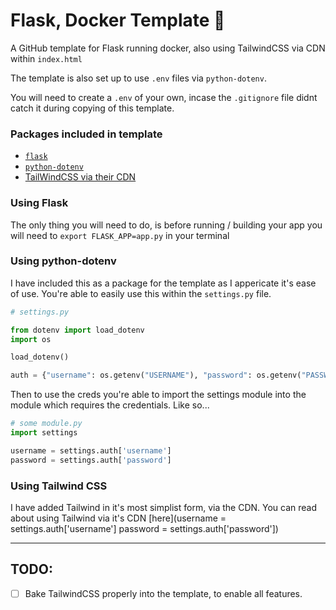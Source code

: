 # Flask, Docker Template 🐳

A GitHub template for Flask running docker, also using TailwindCSS via CDN within `index.html`

The template is also set up to use `.env` files via `python-dotenv`.

You will need to create a `.env` of your own, incase the `.gitignore` file didnt catch it during copying of this template.


### Packages included in template

- [`flask`](https://flask-sqlalchemy.palletsprojects.com/en/2.x/)
- [`python-dotenv`](https://pypi.org/project/python-dotenv/)
- [TailWindCSS via their CDN](https://tailwindcss.com)

### Using Flask

The only thing you will need to do, is before running / building your app you will need to `export FLASK_APP=app.py` in your terminal


### Using python-dotenv

I have included this as a package for the template as I appericate it's ease of use. You're able to easily use this within the `settings.py` file.

```python
# settings.py

from dotenv import load_dotenv
import os

load_dotenv()

auth = {"username": os.getenv("USERNAME"), "password": os.getenv("PASSWORD")}
```

Then to use the creds you're able to import the settings module into the module which requires the credentials. Like so...

```python
# some module.py
import settings

username = settings.auth['username']
password = settings.auth['password']
```

### Using Tailwind CSS

I have added Tailwind in it's most simplist form, via the CDN. You can read about using Tailwind via it's CDN [here](username = settings.auth['username']
password = settings.auth['password'])

---

## TODO:

- [ ] Bake TailwindCSS properly into the template, to enable all features.
